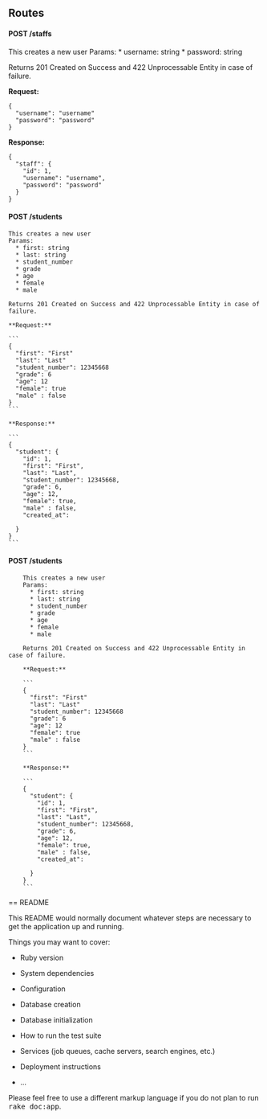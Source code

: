 
## Routes

#### POST /staffs

  This creates a new user
  Params:
    * username: string
    * password: string

  Returns 201 Created on Success and 422 Unprocessable Entity in case of failure.

  **Request:**

  ```
  {
    "username": "username"
    "password": "password"
  }
  ```

  **Response:**

  ```
  {
    "staff": {
      "id": 1,
      "username": "username",
      "password": "password"
    }
  }
  ```

#### POST /students

    This creates a new user
    Params:
      * first: string
      * last: string
      * student_number
      * grade
      * age
      * female
      * male

    Returns 201 Created on Success and 422 Unprocessable Entity in case of failure.

    **Request:**

    ```
    {
      "first": "First"
      "last": "Last"
      "student_number": 12345668
      "grade": 6
      "age": 12
      "female": true
      "male" : false
    }
    ```

    **Response:**

    ```
    {
      "student": {
        "id": 1,
        "first": "First",
        "last": "Last",
        "student_number": 12345668,
        "grade": 6,
        "age": 12,
        "female": true,
        "male" : false,
        "created_at":

      }
    }
    ```

#### POST /students

        This creates a new user
        Params:
          * first: string
          * last: string
          * student_number
          * grade
          * age
          * female
          * male

        Returns 201 Created on Success and 422 Unprocessable Entity in case of failure.

        **Request:**

        ```
        {
          "first": "First"
          "last": "Last"
          "student_number": 12345668
          "grade": 6
          "age": 12
          "female": true
          "male" : false
        }
        ```

        **Response:**

        ```
        {
          "student": {
            "id": 1,
            "first": "First",
            "last": "Last",
            "student_number": 12345668,
            "grade": 6,
            "age": 12,
            "female": true,
            "male" : false,
            "created_at":

          }
        }
        ```
== README

This README would normally document whatever steps are necessary to get the
application up and running.

Things you may want to cover:

* Ruby version

* System dependencies

* Configuration

* Database creation

* Database initialization

* How to run the test suite

* Services (job queues, cache servers, search engines, etc.)

* Deployment instructions

* ...


Please feel free to use a different markup language if you do not plan to run
<tt>rake doc:app</tt>.
